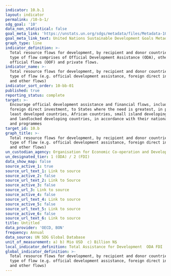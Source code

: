 ```yaml
---
indicator: 10.b.1
layout: indicator
permalink: /10-b-1/
sdg_goal: '10'
data_non_statistical: false
goal_meta_link: 'https://unstats.un.org/sdgs/metadata/files/Metadata-10-0B-01.pdf '
goal_meta_link_text: United Nations Sustainable Development Goals Metadata (PDF 202 KB)
graph_type: line
indicator_definition: >-
  Total resource flows for development, by recipient and donor countries and
  type of flow comprises of Official Development Assistance (ODA), other
  official flows (OOF) and private flows.
indicator_name: >-
  Total resource flows for development, by recipient and donor countries and
  type of flow (e.g. official development assistance, foreign direct investment
  and other flows)
indicator_sort_order: 10-bb-01
published: true
reporting_status: complete
target: >-
  Encourage official development assistance and financial flows, including
  foreign direct investment, to States where the need is greatest, in particular
  least developed countries, African countries, small island developing States
  and landlocked developing countries, in accordance with their national plans
  and programmes
target_id: 10.b
graph_title: >-
  Total resource flows for development, by recipient and donor countries and
  type of flow (e.g. official development assistance, foreign direct investment
  and other flows)
un_custodian_agency: Organisation for Economic Co-operation and Development (OECD)
un_designated_tier: 1 (ODA) / 2 (FDI)
data_show_map: false
source_active_1: true
source_url_text_1: Link to source
source_active_2: false
source_url_text_2: Link to Source
source_active_3: false
source_url_3: Link to source
source_active_4: false
source_url_text_4: Link to source
source_active_5: false
source_url_text_5: Link to source
source_active_6: false
source_url_text_6: Link to source
title: Untitled
data_provider: 'OECD, BON'
frequency: Annual
data_source: UN SDG Global Database
unit_of_measurement: a) b) Mio USD  c) Billion N$
local_indicator_definition: Total Assistance for Development  ODA FDI
global_indicator_definition: >-
  Total resource flows for development, by recipient and donor countries and
  type of flow (e.g. official development assistance, foreign direct investment
  and other flows)
---
```

